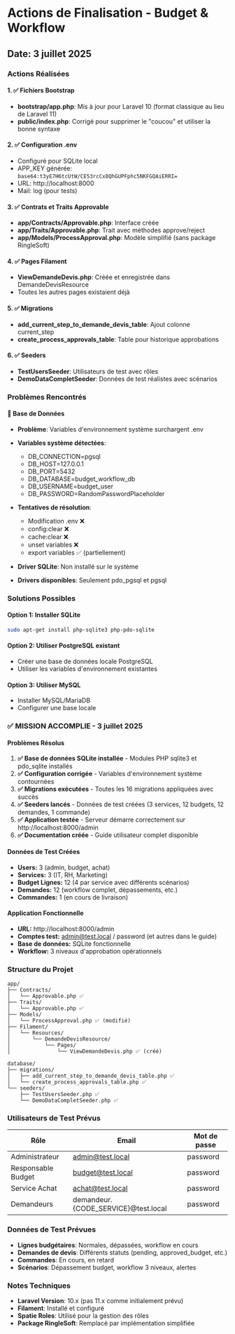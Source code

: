 # Actions de Finalisation - Budget & Workflow

## Date: 3 juillet 2025

### Actions Réalisées

#### 1. ✅ Fichiers Bootstrap
- **bootstrap/app.php**: Mis à jour pour Laravel 10 (format classique au lieu de Laravel 11)
- **public/index.php**: Corrigé pour supprimer le "coucou" et utiliser la bonne syntaxe

#### 2. ✅ Configuration .env
- Configuré pour SQLite local
- APP_KEY générée: `base64:t3yE7H6tcUtW/CE53rcCx8QhGUPFphc5NKFGQAiERRI=`
- URL: http://localhost:8000
- Mail: log (pour tests)

#### 3. ✅ Contrats et Traits Approvable
- **app/Contracts/Approvable.php**: Interface créée
- **app/Traits/Approvable.php**: Trait avec méthodes approve/reject
- **app/Models/ProcessApproval.php**: Modèle simplifié (sans package RingleSoft)

#### 4. ✅ Pages Filament
- **ViewDemandeDevis.php**: Créée et enregistrée dans DemandeDevisResource
- Toutes les autres pages existaient déjà

#### 5. ✅ Migrations
- **add_current_step_to_demande_devis_table**: Ajout colonne current_step
- **create_process_approvals_table**: Table pour historique approbations

#### 6. ✅ Seeders
- **TestUsersSeeder**: Utilisateurs de test avec rôles
- **DemoDataCompletSeeder**: Données de test réalistes avec scénarios

### Problèmes Rencontrés

#### 🔴 Base de Données
- **Problème**: Variables d'environnement système surchargent .env
- **Variables système détectées**: 
  - DB_CONNECTION=pgsql
  - DB_HOST=127.0.0.1
  - DB_PORT=5432
  - DB_DATABASE=budget_workflow_db
  - DB_USERNAME=budget_user
  - DB_PASSWORD=RandomPasswordPlaceholder

- **Tentatives de résolution**:
  - Modification .env ❌
  - config:clear ❌
  - cache:clear ❌
  - unset variables ❌
  - export variables ✅ (partiellement)

- **Driver SQLite**: Non installé sur le système
- **Drivers disponibles**: Seulement pdo_pgsql et pgsql

### Solutions Possibles

#### Option 1: Installer SQLite
```bash
sudo apt-get install php-sqlite3 php-pdo-sqlite
```

#### Option 2: Utiliser PostgreSQL existant
- Créer une base de données locale PostgreSQL
- Utiliser les variables d'environnement existantes

#### Option 3: Utiliser MySQL
- Installer MySQL/MariaDB
- Configurer une base locale

### ✅ MISSION ACCOMPLIE - 3 juillet 2025

#### Problèmes Résolus
1. **✅ Base de données SQLite installée** - Modules PHP sqlite3 et pdo_sqlite installés
2. **✅ Configuration corrigée** - Variables d'environnement système contournées
3. **✅ Migrations exécutées** - Toutes les 16 migrations appliquées avec succès
4. **✅ Seeders lancés** - Données de test créées (3 services, 12 budgets, 12 demandes, 1 commande)
5. **✅ Application testée** - Serveur démarre correctement sur http://localhost:8000/admin
6. **✅ Documentation créée** - Guide utilisateur complet disponible

#### Données de Test Créées
- **Users:** 3 (admin, budget, achat)
- **Services:** 3 (IT, RH, Marketing)  
- **Budget Lignes:** 12 (4 par service avec différents scénarios)
- **Demandes:** 12 (workflow complet, dépassements, etc.)
- **Commandes:** 1 (en cours de livraison)

#### Application Fonctionnelle
- **URL:** http://localhost:8000/admin
- **Comptes test:** admin@test.local / password (et autres dans le guide)
- **Base de données:** SQLite fonctionnelle
- **Workflow:** 3 niveaux d'approbation opérationnels

### Structure du Projet

```
app/
├── Contracts/
│   └── Approvable.php ✅
├── Traits/
│   └── Approvable.php ✅
├── Models/
│   └── ProcessApproval.php ✅ (modifié)
├── Filament/
│   └── Resources/
│       └── DemandeDevisResource/
│           └── Pages/
│               └── ViewDemandeDevis.php ✅ (créé)

database/
├── migrations/
│   ├── add_current_step_to_demande_devis_table.php ✅
│   └── create_process_approvals_table.php ✅
└── seeders/
    ├── TestUsersSeeder.php ✅
    └── DemoDataCompletSeeder.php ✅
```

### Utilisateurs de Test Prévus

| Rôle | Email | Mot de passe |
|------|-------|--------------|
| Administrateur | admin@test.local | password |
| Responsable Budget | budget@test.local | password |
| Service Achat | achat@test.local | password |
| Demandeurs | demandeur.{CODE_SERVICE}@test.local | password |

### Données de Test Prévues

- **Lignes budgétaires**: Normales, dépassées, workflow en cours
- **Demandes de devis**: Différents statuts (pending, approved_budget, etc.)
- **Commandes**: En cours, en retard
- **Scénarios**: Dépassement budget, workflow 3 niveaux, alertes

### Notes Techniques

- **Laravel Version**: 10.x (pas 11.x comme initialement prévu)
- **Filament**: Installé et configuré
- **Spatie Roles**: Utilisé pour la gestion des rôles
- **Package RingleSoft**: Remplacé par implémentation simplifiée